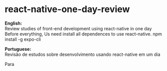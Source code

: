 # react-native-one-day-review
<b>English:</b><br>
Review studies of front-end development using react-native in one day
Before everything, Us need install all dependences to use react-native.
  npm install -g expo-cli

<b>Portuguese:</b><br>
Revisão de estudos sobre desenvolvimento usando react-native em um dia

Para

